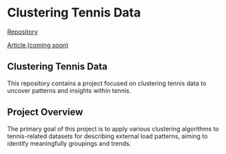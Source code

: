 # Clustering Tennis Data

[Repository](https://github.com/jordicortes40/clustering_tennins) 

[Article (coming soon)](https://github.com/jordicortes40/clustering_tennins)

## Clustering Tennis Data

This repository contains a project focused on clustering tennis data to uncover patterns and insights within tennis.

## Project Overview

The primary goal of this project is to apply various clustering algorithms to tennis-related datasets for describing external load patterns, aiming to identify meaningfully groupings and trends.

